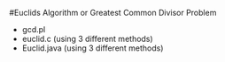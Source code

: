 #Euclids Algorithm or Greatest Common Divisor Problem

- gcd.pl 
- euclid.c (using 3 different methods)
- Euclid.java (using 3 different methods)

